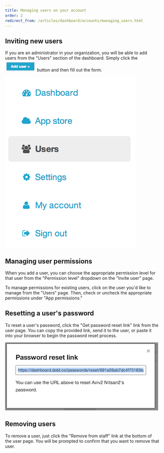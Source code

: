 ```yaml
---
title: Managing users on your account
order: 2
redirect_from: /articles/dashboard/accounts/managing_users.html
---
```


## Inviting new users

If you are an administrator in your organization, you will be able to add users from the "Users" section of the dashboard. Simply click the ![add user](../images/add_user.png) button and then fill out the form.

![users](../images/users.png)

## Managing user permissions

When you add a user, you can choose the appropriate permission level for that user from the "Permission level" dropdown on the "Invite user" page.

To manage permissions for existing users, click on the user you'd like to manage from the "Users" page. Then, check or uncheck the appropriate permissions under "App permissions."

## Resetting a user's password

To reset a user's password, click the "Get password reset link" link from the user page. You can copy the provided link, send it to the user, or paste it into your browser to begin the password reset process.

![reset password](../images/reset_password.png)

## Removing users

To remove a user, just click the "Remove from staff" link at the bottom of the user page. You will be prompted to confirm that you want to remove that user.
